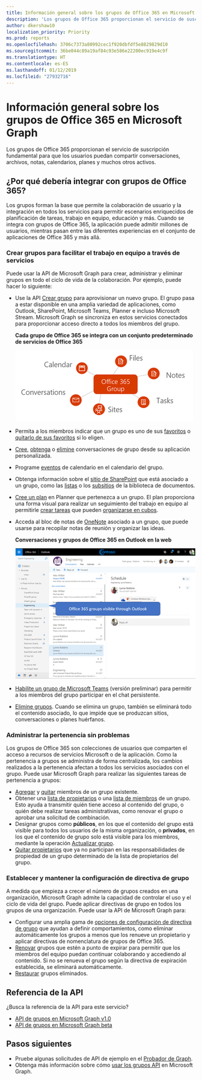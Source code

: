 ```yaml
---
title: Información general sobre los grupos de Office 365 en Microsoft Graph
description: 'Los grupos de Office 365 proporcionan el servicio de suscripción fundamental para que los usuarios puedan compartir conversaciones, archivos, notas, calendarios, planes y muchos otros activos. '
author: dkershaw10
localization_priority: Priority
ms.prod: reports
ms.openlocfilehash: 3706c7373a80992cec1f920dbfdf5e8829829d10
ms.sourcegitcommit: 36be044c89a19af84c93e586e22200ec919e4c9f
ms.translationtype: HT
ms.contentlocale: es-ES
ms.lasthandoff: 01/12/2019
ms.locfileid: "27932716"
---
```

# <a name="overview-of-office-365-groups-in-microsoft-graph"></a>Información general sobre los grupos de Office 365 en Microsoft Graph

Los grupos de Office 365 proporcionan el servicio de suscripción fundamental para que los usuarios puedan compartir conversaciones, archivos, notas, calendarios, planes y muchos otros activos. 

## <a name="why-integrate-with-office-365-groups"></a>¿Por qué debería integrar con grupos de Office 365?   

Los grupos forman la base que permite la colaboración de usuario y la integración en todos los servicios para permitir escenarios enriquecidos de planificación de tareas, trabajo en equipo, educación y más. Cuando se integra con grupos de Office 365, la aplicación puede admitir millones de usuarios, mientras pasan entre las diferentes experiencias en el conjunto de aplicaciones de Office 365 y más allá.  
 
### <a name="create-groups-to-facilitate-teamwork-across-services"></a>Crear grupos para facilitar el trabajo en equipo a través de servicios 
 
Puede usar la API de Microsoft Graph para crear, administrar y eliminar grupos en todo el ciclo de vida de la colaboración. Por ejemplo, puede hacer lo siguiente:  
 
- Use la API [Crear grupo](/graph/api/group-post-groups?view=graph-rest-1.0) para aprovisionar un nuevo grupo. El grupo pasa a estar disponible en una amplia variedad de aplicaciones, como Outlook, SharePoint, Microsoft Teams, Planner e incluso Microsoft Stream. Microsoft Graph se sincroniza en estos servicios conectados para proporcionar acceso directo a todos los miembros del grupo.  
 
    **Cada grupo de Office 365 se integra con un conjunto predeterminado de servicios de Office 365**

    ![Diagrama que muestra la integración de grupos de Office 365 con los archivos, las notas, las tareas, los sitios, las conversaciones y el calendario](images/office365-groups-concept-overview-related-services-infographic.png)  

- Permita a los miembros indicar que un grupo es uno de sus [favoritos](/graph/api/group-addfavorite?view=graph-rest-1.0) o [quitarlo de sus favoritos](/graph/api/group-removefavorite?view=graph-rest-1.0) si lo eligen. 
- [Cree](/graph/api/group-post-conversations?view=graph-rest-1.0), [obtenga](/graph/api/group-get-conversation?view=graph-rest-1.0) o [elimine](/graph/api/group-delete-conversation?view=graph-rest-1.0) conversaciones de grupo desde su aplicación personalizada. 
- Programe [eventos](/graph/api/resources/event?view=graph-rest-1.0) de calendario en el calendario del grupo. 
- Obtenga información sobre el [sitio de SharePoint](/graph/api/resources/site?view=graph-rest-1.0) que está asociado a un grupo, como las [listas](/graph/api/list-list?view=graph-rest-1.0) o los [subsitios](/graph/api/site-list-subsites?view=graph-rest-1.0) de la biblioteca de documentos. 
- [Cree un plan](/graph/api/planner-post-buckets?view=graph-rest-1.0) en Planner que pertenezca a un grupo. El plan proporciona una forma visual para realizar un seguimiento del trabajo en equipo al permitirle [crear tareas](/graph/api/planner-post-tasks?view=graph-rest-1.0) que pueden [organizarse en cubos](/graph/api/planner-post-buckets?view=graph-rest-1.0). 
- Acceda al bloc de notas de [OneNote](/graph/api/resources/onenote?view=graph-rest-1.0) asociado a un grupo, que puede usarse para recopilar notas de reunión y organizar las ideas. 
  
    **Conversaciones y grupos de Office 365 en Outlook en la web**

    ![Captura de pantalla de Outlook en la web con grupos que aparecen en la carpeta Grupos](images/office365-groups-concept-overview-groups-in-outlook.png) 

- [Habilite un grupo de Microsoft Teams](/graph/api/team-put-teams?view=graph-rest-beta) (versión preliminar) para permitir a los miembros del grupo participar en el chat persistente.  
- [Elimine grupos](/graph/api/group-delete?view=graph-rest-1.0). Cuando se elimina un grupo, también se eliminará todo el contenido asociado, lo que impide que se produzcan sitios, conversaciones o planes huérfanos. 
 
### <a name="manage-group-membership-seamlessly"></a>Administrar la pertenencia sin problemas 
 
Los grupos de Office 365 son colecciones de usuarios que comparten el acceso a recursos de servicios Microsoft o de la aplicación. Como la pertenencia a grupos se administra de forma centralizada, los cambios realizados a la pertenencia afectan a todos los servicios asociados con el grupo. Puede usar Microsoft Graph para realizar las siguientes tareas de pertenencia a grupos:
 
- [Agregar](/graph/api/group-post-members?view=graph-rest-1.0) y [quitar](/graph/api/group-delete-members?view=graph-rest-1.0) miembros de un grupo existente. 
- Obtener una [lista de propietarios](/graph/api/group-list-owners?view=graph-rest-1.0) o una [lista de miembros](/graph/api/group-list-members?view=graph-rest-1.0) de un grupo. Esto ayuda a transmitir quién tiene acceso al contenido del grupo, o quién debe realizar tareas administrativas, como renovar el grupo o aprobar una solicitud de combinación. 
- Designar grupos como **públicos**, en los que el contenido del grupo está visible para todos los usuarios de la misma organización, o **privados**, en los que el contenido de grupo solo está visible para los miembros, mediante la operación [Actualizar grupo](/graph/api/group-update?view=graph-rest-1.0). 
- [Quitar propietarios](/graph/api/group-delete-owners?view=graph-rest-1.0) que ya no participan en las responsabilidades de propiedad de un grupo determinado de la lista de propietarios del grupo. 
 
### <a name="establish-and-maintain-group-policy-settings"></a>Establecer y mantener la configuración de directiva de grupo 
 
A medida que empieza a crecer el número de grupos creados en una organización, Microsoft Graph admite la capacidad de controlar el uso y el ciclo de vida del grupo. Puede aplicar directivas de grupo en todos los grupos de una organización. Puede usar la API de Microsoft Graph para:

- Configurar una amplia gama de [opciones de configuración de directiva de grupo](/graph/api/resources/groupsetting?view=graph-rest-1.0) que ayudan a definir comportamientos, como eliminar automáticamente los grupos a menos que los renueve un propietario y aplicar directivas de nomenclatura de grupos de Office 365. 
- [Renovar](/graph/api/group-renew?view=graph-rest-1.0) grupos que estén a punto de expirar para permitir que los miembros del equipo puedan continuar colaborando y accediendo al contenido. Si no se renueva el grupo según la directiva de expiración establecida, se eliminará automáticamente. 
- [Restaurar](/graph/api/directory-deleteditems-restore?view=graph-rest-1.0) grupos eliminados.

## <a name="api-reference"></a>Referencia de la API
¿Busca la referencia de la API para este servicio?

- [API de grupos en Microsoft Graph v1.0](/graph/api/resources/groups-overview?view=graph-rest-1.0)
- [API de grupos en Microsoft Graph beta](/graph/api/resources/groups-overview?view=graph-rest-beta)


## <a name="next-steps"></a>Pasos siguientes

- Pruebe algunas solicitudes de API de ejemplo en el [Probador de Graph](https://developer.microsoft.com/graph/graph-explorer). 
- Obtenga más información sobre cómo [usar los grupos API](/graph/api/resources/groups-overview?view=graph-rest-1.0) en Microsoft Graph.
